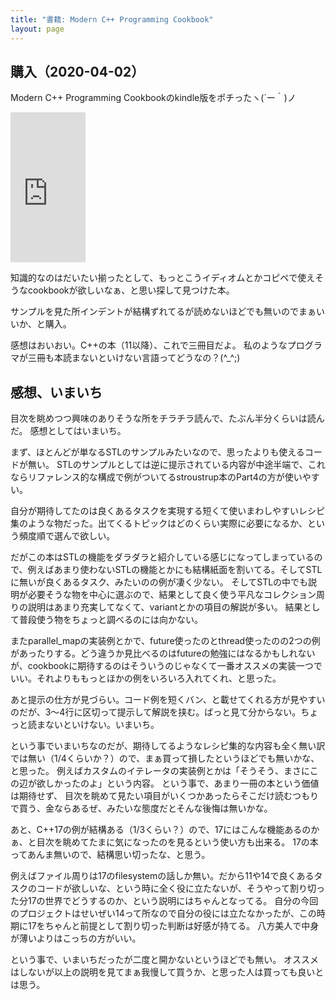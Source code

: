 ```yaml
---
title: "書籍: Modern C++ Programming Cookbook"
layout: page	
---
```


## 購入（2020-04-02）

Modern C++ Programming Cookbookのkindle版をポチったヽ(´ー｀)ノ

<iframe style="width:120px;height:240px;" marginwidth="0" marginheight="0" scrolling="no" frameborder="0" src="https://rcm-fe.amazon-adsystem.com/e/cm?ref=qf_sp_asin_til&t=karino203-22&m=amazon&o=9&p=8&l=as1&IS1=1&detail=1&asins=1786465183&bc1=ffffff&lt1=_top&fc1=333333&lc1=0066c0&bg1=ffffff&f=ifr"> </iframe>

知識的なのはだいたい揃ったとして、もっとこうイディオムとかコピペで使えそうなcookbookが欲しいなぁ、と思い探して見つけた本。

サンプルを見た所インデントが結構ずれてるが読めないほどでも無いのでまぁいいか、と購入。

感想はおいおい。C++の本（11以降）、これで三冊目だよ。
私のようなプログラマが三冊も本読まないといけない言語ってどうなの？(^_^;)

## 感想、いまいち

目次を眺めつつ興味のありそうな所をチラチラ読んで、たぶん半分くらいは読んだ。
感想としてはいまいち。

まず、ほとんどが単なるSTLのサンプルみたいなので、思ったよりも使えるコードが無い。
STLのサンプルとしては逆に提示されている内容が中途半端で、これならリファレンス的な構成で例がついてるstroustrup本のPart4の方が使いやすい。

自分が期待してたのは良くあるタスクを実現する短くて使いまわしやすいレシピ集のような物だった。出てくるトピックはどのくらい実際に必要になるか、という頻度順で選んで欲しい。

だがこの本はSTLの機能をダラダラと紹介している感じになってしまっているので、例えばあまり使わないSTLの機能とかにも結構紙面を割いてる。そしてSTLに無いが良くあるタスク、みたいのの例が凄く少ない。
そしてSTLの中でも説明が必要そうな物を中心に選ぶので、結果として良く使う平凡なコレクション周りの説明はあまり充実してなくて、variantとかの項目の解説が多い。
結果として普段使う物をちょっと調べるのには向かない。

またparallel_mapの実装例とかで、future使ったのとthread使ったのの2つの例があったりする。どう違うか見比べるのはfutureの勉強にはなるかもしれないが、cookbookに期待するのはそういうのじゃなくて一番オススメの実装一つでいい。それよりももっとほかの例をいろいろ入れてくれ、と思った。

あと提示の仕方が見づらい。コード例を短くバン、と載せてくれる方が見やすいのだが、3〜4行に区切って提示して解説を挟む。ばっと見て分からない。ちょっと読まないといけない。いまいち。

という事でいまいちなのだが、期待してるようなレシピ集的な内容も全く無い訳では無い（1/4くらいか？）ので、まぁ買って損したというほどでも無いかな、と思った。
例えばカスタムのイテレータの実装例とかは「そうそう、まさにこの辺が欲しかったのよ」という内容。
という事で、あまり一冊の本という価値は期待せず、
目次を眺めて見たい項目がいくつかあったらそこだけ読むつもりで買う、金ならあるぜ、みたいな態度だとそんな後悔は無いかな。

あと、C++17の例が結構ある（1/3くらい？）ので、17にはこんな機能あるのかぁ、と目次を眺めてたまに気になったのを見るという使い方も出来る。
17の本ってあんま無いので、結構思い切ったな、と思う。

例えばファイル周りは17のfilesystemの話しか無い。だから11や14で良くあるタスクのコードが欲しいな、という時に全く役に立たないが、そうやって割り切った分17の世界でどうするのか、という説明にはちゃんとなってる。
自分の今回のプロジェクトはせいぜい14って所なので自分の役には立たなかったが、この時期に17をちゃんと前提として割り切った判断は好感が持てる。
八方美人で中身が薄いよりはこっちの方がいい。

という事で、いまいちだったが二度と開かないというほどでも無い。
オススメはしないが以上の説明を見てまぁ我慢して買うか、と思った人は買っても良いとは思う。

